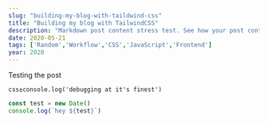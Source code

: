 ```yaml
---
slug: "building-my-blog-with-taildwind-css"
title: "Building my blog with TailwindCSS"
description: "Markdown post content stress test. See how your post content is being styled with Tailwind CSS."
date: 2020-05-21
tags: ['Random','Workflow','CSS','JavaScript','Frontend']
year: 2020
---
```


Testing the post

`css±console.log('debugging at it's finest')`


```javascript
const test = new Date()
console.log(`hey ${test}`)
```